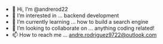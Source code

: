 - 👋 Hi, I’m @andrerod22
- 👀 I’m interested in ... backend development
- 🌱 I’m currently learning ... how to build a search engine
- 💞️ I’m looking to collaborate on ... anything coding related!
- 📫 How to reach me ... andre.rodriguez9722@outlook.com

<!---
andrerod22/andrerod22 is a ✨ special ✨ repository because its `README.md` (this file) appears on your GitHub profile.
You can click the Preview link to take a look at your changes.
--->
